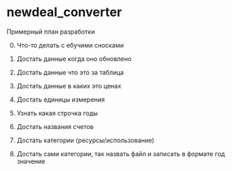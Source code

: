 # newdeal_converter

Примерный план разработки

0) Что-то делать с ебучими сносками

1) Достать данные когда оно обновлено
2) Достать данные что это за таблица
3) Достать данные в каких это ценах
4) Достать единицы измерения
5) Узнать какая строчка годы
6) Достать названия счетов
7) Достать категории (ресурсы/использование)
8) Достать сами категории, так назвать файл и записать в формате
год
значение
